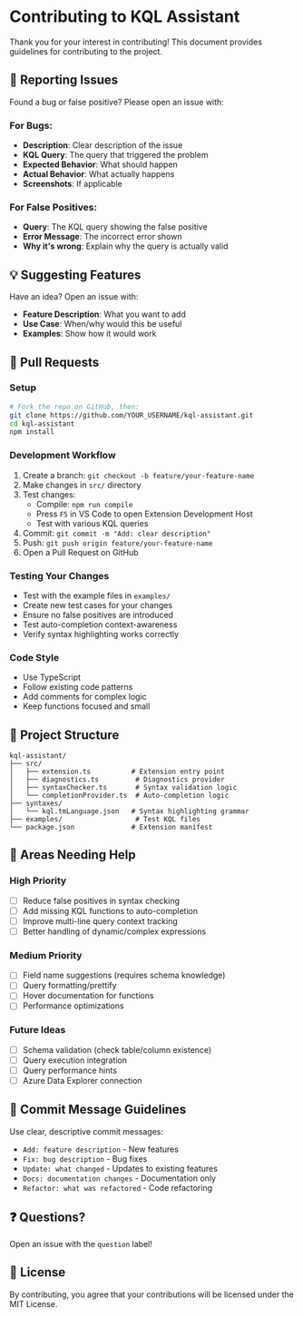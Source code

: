 # Contributing to KQL Assistant

Thank you for your interest in contributing! This document provides guidelines for contributing to the project.

## 🐛 Reporting Issues

Found a bug or false positive? Please open an issue with:

### For Bugs:
- **Description**: Clear description of the issue
- **KQL Query**: The query that triggered the problem
- **Expected Behavior**: What should happen
- **Actual Behavior**: What actually happens
- **Screenshots**: If applicable

### For False Positives:
- **Query**: The KQL query showing the false positive
- **Error Message**: The incorrect error shown
- **Why it's wrong**: Explain why the query is actually valid

## 💡 Suggesting Features

Have an idea? Open an issue with:
- **Feature Description**: What you want to add
- **Use Case**: When/why would this be useful
- **Examples**: Show how it would work

## 🔧 Pull Requests

### Setup
```bash
# Fork the repo on GitHub, then:
git clone https://github.com/YOUR_USERNAME/kql-assistant.git
cd kql-assistant
npm install
```

### Development Workflow
1. Create a branch: `git checkout -b feature/your-feature-name`
2. Make changes in `src/` directory
3. Test changes:
   - Compile: `npm run compile`
   - Press `F5` in VS Code to open Extension Development Host
   - Test with various KQL queries
4. Commit: `git commit -m "Add: clear description"`
5. Push: `git push origin feature/your-feature-name`
6. Open a Pull Request on GitHub

### Testing Your Changes
- Test with the example files in `examples/`
- Create new test cases for your changes
- Ensure no false positives are introduced
- Test auto-completion context-awareness
- Verify syntax highlighting works correctly

### Code Style
- Use TypeScript
- Follow existing code patterns
- Add comments for complex logic
- Keep functions focused and small

## 📁 Project Structure

```
kql-assistant/
├── src/
│   ├── extension.ts          # Extension entry point
│   ├── diagnostics.ts         # Diagnostics provider
│   ├── syntaxChecker.ts       # Syntax validation logic
│   └── completionProvider.ts  # Auto-completion logic
├── syntaxes/
│   └── kql.tmLanguage.json   # Syntax highlighting grammar
├── examples/                  # Test KQL files
└── package.json              # Extension manifest
```

## 🎯 Areas Needing Help

### High Priority
- [ ] Reduce false positives in syntax checking
- [ ] Add missing KQL functions to auto-completion
- [ ] Improve multi-line query context tracking
- [ ] Better handling of dynamic/complex expressions

### Medium Priority
- [ ] Field name suggestions (requires schema knowledge)
- [ ] Query formatting/prettify
- [ ] Hover documentation for functions
- [ ] Performance optimizations

### Future Ideas
- [ ] Schema validation (check table/column existence)
- [ ] Query execution integration
- [ ] Query performance hints
- [ ] Azure Data Explorer connection

## 📝 Commit Message Guidelines

Use clear, descriptive commit messages:
- `Add: feature description` - New features
- `Fix: bug description` - Bug fixes
- `Update: what changed` - Updates to existing features
- `Docs: documentation changes` - Documentation only
- `Refactor: what was refactored` - Code refactoring

## ❓ Questions?

Open an issue with the `question` label!

## 📄 License

By contributing, you agree that your contributions will be licensed under the MIT License.

